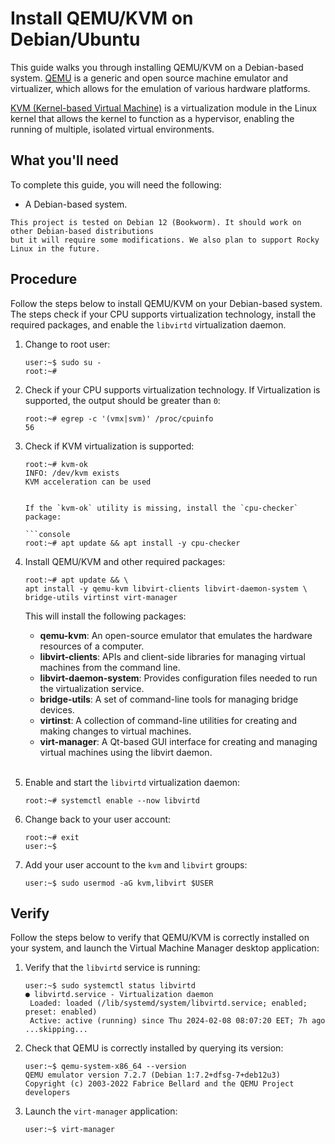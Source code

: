 # Install QEMU/KVM on Debian/Ubuntu

This guide walks you through installing QEMU/KVM on a Debian-based system. [QEMU](https://www.qemu.org/)
is a generic and open source machine emulator and virtualizer, which allows for the emulation of
various hardware platforms.

[KVM (Kernel-based Virtual Machine)](https://linux-kvm.org/page/Main_Page) is a virtualization
module in the Linux kernel that allows the kernel to function as a hypervisor, enabling the running
of multiple, isolated virtual environments.

## What you'll need

Το complete this guide, you will need the following:

* A Debian-based system.

```{note}
This project is tested on Debian 12 (Bookworm). It should work on other Debian-based distributions
but it will require some modifications. We also plan to support Rocky Linux in the future.
```

## Procedure

Follow the steps below to install QEMU/KVM on your Debian-based system. The steps check if your CPU
supports virtualization technology, install the required packages, and enable the `libvirtd`
virtualization daemon.

1. Change to root user:

    ```console
    user:~$ sudo su -
    root:~#
    ```

1. Check if your CPU supports virtualization technology. If Virtualization is supported, the output
   should be greater than `0`:

    ```console
    root:~# egrep -c '(vmx|svm)' /proc/cpuinfo
    56
    ```

1. Check if KVM virtualization is supported:

    ```console
    root:~# kvm-ok
    INFO: /dev/kvm exists
    KVM acceleration can be used
    ```

    ```{warning}

    If the `kvm-ok` utility is missing, install the `cpu-checker` package:

    ```console
    root:~# apt update && apt install -y cpu-checker
    ```

1. Install QEMU/KVM and other required packages:

    ```console
    root:~# apt update && \
    apt install -y qemu-kvm libvirt-clients libvirt-daemon-system \
    bridge-utils virtinst virt-manager
    ```

    This will install the following packages:

    - **qemu-kvm**: An open-source emulator that emulates the hardware resources of a computer.
    - **libvirt-clients**: APIs and client-side libraries for managing virtual machines from the
      command line.
    - **libvirt-daemon-system**: Provides configuration files needed to run the virtualization
      service.
    - **bridge-utils**: A set of command-line tools for managing bridge devices.
    - **virtinst**: A collection of command-line utilities for creating and making changes to
      virtual machines.
    - **virt-manager**: A Qt-based GUI interface for creating and managing virtual machines using
      the libvirt daemon.

    <br/>

1. Enable and start the `libvirtd` virtualization daemon:
    
    ```console
    root:~# systemctl enable --now libvirtd
    ```

1. Change back to your user account:

    ```console
    root:~# exit
    user:~$
    ```

1. Add your user account to the `kvm` and `libvirt` groups:

    ```console
    user:~$ sudo usermod -aG kvm,libvirt $USER
    ```

## Verify

Follow the steps below to verify that QEMU/KVM is correctly installed on your system, and launch the
Virtual Machine Manager desktop application:

1. Verify that the `libvirtd` service is running:

    ```console
    user:~$ sudo systemctl status libvirtd
    ● libvirtd.service - Virtualization daemon
     Loaded: loaded (/lib/systemd/system/libvirtd.service; enabled; preset: enabled)
     Active: active (running) since Thu 2024-02-08 08:07:20 EET; 7h ago
    ...skipping...
    ```

1. Check that QEMU is correctly installed by querying its version:

    ```console
    user:~$ qemu-system-x86_64 --version
    QEMU emulator version 7.2.7 (Debian 1:7.2+dfsg-7+deb12u3)
    Copyright (c) 2003-2022 Fabrice Bellard and the QEMU Project developers
    ```

1. Launch the `virt-manager` application:

    ```console
    user:~$ virt-manager
    ```
